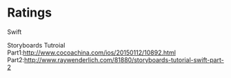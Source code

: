 # Ratings
Swift 

Storyboards Tutroial 
Part1:http://www.cocoachina.com/ios/20150112/10892.html
Part2:http://www.raywenderlich.com/81880/storyboards-tutorial-swift-part-2
